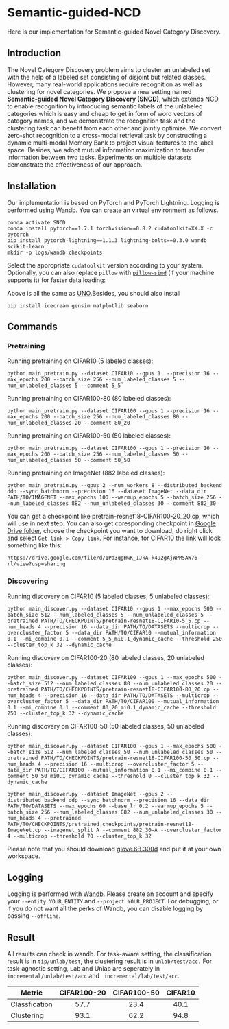 # Semantic-guided-NCD

Here is our implementation for Semantic-guided Novel Category Discovery.

## Introduction
The Novel Category Discovery problem aims to cluster an unlabeled set with the help of a labeled set consisting of disjoint but related classes. However, many real-world applications require recognition as well as clustering for novel categories. We propose a new setting named **Semantic-guided Novel Category Discovery (SNCD)**, which extends NCD to enable recognition by introducing semantic labels of the unlabeled categories which is easy and cheap to get in form of word vectors of category names, and we demonstrate the recognition task and the clustering task can benefit from each other and jointly optimize. We convert zero-shot recognition to a cross-modal retrieval task by constructing a dynamic multi-modal Memory Bank to project visual features to the label space. Besides, we adopt mutual information maximization to transfer information between two tasks. Experiments on multiple datasets demonstrate the effectiveness of our approach.


##  Installation
Our implementation is based on PyTorch and PyTorch Lightning. Logging is performed using Wandb. You can create an virtual environment as follows.
```conda create --name SNCD python=3.8
conda activate SNCD
conda install pytorch==1.7.1 torchvision==0.8.2 cudatoolkit=XX.X -c pytorch
pip install pytorch-lightning==1.1.3 lightning-bolts==0.3.0 wandb scikit-learn
mkdir -p logs/wandb checkpoints
```
Select the appropriate `cudatoolkit` version according to your system. Optionally, you can also replace `pillow` with [`pillow-simd`](https://github.com/uploadcare/pillow-simd) (if your machine supports it) for faster data loading:

Above is all the same as [UNO](https://github.com/DonkeyShot21/UNO).Besides, you should also install
```
pip install icecream gensim matplotlib seaborn
```

## Commands

### Pretraining
Running pretraining on CIFAR10 (5 labeled classes):
 ```
python main_pretrain.py --dataset CIFAR10 --gpus 1  --precision 16 --max_epochs 200 --batch_size 256 --num_labeled_classes 5 --num_unlabeled_classes 5 --comment 5_5`
```
Running pretraining on CIFAR100-80 (80 labeled classes):
```
python main_pretrain.py --dataset CIFAR100 --gpus 1 --precision 16 --max_epochs 200 --batch_size 256 --num_labeled_classes 80 --num_unlabeled_classes 20 --comment 80_20
```
Running pretraining on CIFAR100-50 (50 labeled classes):
```
python main_pretrain.py --dataset CIFAR100 --gpus 1 --precision 16 --max_epochs 200 --batch_size 256 --num_labeled_classes 50 --num_unlabeled_classes 50 --comment 50_50
```

Running pretraining on ImageNet (882 labeled classes):

```
python main_pretrain.py --gpus 2 --num_workers 8 --distributed_backend ddp --sync_batchnorm --precision 16 --dataset ImageNet --data_dir PATH/TO/IMAGENET --max_epochs 100 --warmup_epochs 5 --batch_size 256 --num_labeled_classes 882 --num_unlabeled_classes 30 --comment 882_30
```
You can get a checkpoint like pretrain-resnet18-CIFAR100-20_20.cp, which will use in next step.
You can also get coresponding checkpoint in [Google Drive folder](https://drive.google.com/drive/folders/1lhoBhT3a--TyvdB2eL-mM2n6I4Kg_qrB?usp=sharing), choose the checkpoint you want to download, do right click and select `Get link > Copy link`. For instance, for CIFAR10 the link will look something like this:
```
https://drive.google.com/file/d/1Pa3qgHwK_1JkA-k492gAjWPM5AW76-rl/view?usp=sharing
```



### Discovering
Running discovery on CIFAR10 (5 labeled classes, 5 unlabeled classes):
```
python main_discover.py --dataset CIFAR10 --gpus 1 --max_epochs 500 --batch_size 512 --num_labeled_classes 5 --num_unlabeled_classes 5 --pretrained PATH/TO/CHECKPOINTS/pretrain-resnet18-CIFAR10-5_5.cp --num_heads 4 --precision 16 --data_dir PATH/TO/DATASETS --multicrop --overcluster_factor 5 --data_dir PATH/TO/CIFAR10 --mutual_information 0.1 --mi_combine 0.1 --comment 5_5_mi0.1_dynamic_cache --threshold 250 --cluster_top_k 32 --dynamic_cache
```
Running discovery on CIFAR100-20 (80 labeled classes, 20 unlabeled classes):
```
python main_discover.py --dataset CIFAR100 --gpus 1 --max_epochs 500 --batch_size 512 --num_labeled_classes 80 --num_unlabeled_classes 20 --pretrained PATH/TO/CHECKPOINTS/pretrain-resnet18-CIFAR100-80_20.cp --num_heads 4 --precision 16 --data_dir PATH/TO/DATASETS --multicrop --overcluster_factor 5 --data_dir PATH/TO/CIFAR100 --mutual_information 0.1 --mi_combine 0.1 --comment 80_20_mi0.1_dynamic_cache --threshold 250 --cluster_top_k 32 --dynamic_cache
```
Running discovery on CIFAR100-50 (50 labeled classes, 50 unlabeled classes):
```
python main_discover.py --dataset CIFAR100 --gpus 1 --max_epochs 500 --batch_size 512 --num_labeled_classes 50 --num_unlabeled_classes 50 --pretrained PATH/TO/CHECKPOINTS/pretrain-resnet18-CIFAR100-50_50.cp --num_heads 4 --precision 16 --multicrop --overcluster_factor 5 --data_dir PATH/TO/CIFAR100 --mutual_information 0.1 --mi_combine 0.1 --comment 50_50_mi0.1_dynamic_cache --threshold 0 --cluster_top_k 32 --dynamic_cache
```

```
python main_discover.py --dataset ImageNet --gpus 2 --distributed_backend ddp --sync_batchnorm --precision 16 --data_dir PATH/TO/DATASETS --max_epochs 60 --base_lr 0.2 --warmup_epochs 5 --batch_size 256 --num_labeled_classes 882 --num_unlabeled_classes 30 --num_heads 4 --pretrained PATH/TO/CHECKPOINTS/pretrained_checkpoints/pretrain-resnet18-ImageNet.cp --imagenet_split A --comment 882_30-A --overcluster_factor 4 --multicrop --threshold 70 --cluster_top_k 32
```
Please note that you should download [glove.6B.300d](https://nlp.stanford.edu/projects/glove/) and put it at your own workspace.

## Logging
Logging is performed with [Wandb](https://wandb.ai/site). Please create an account and specify your `--entity YOUR_ENTITY` and `--project YOUR_PROJECT`. For debugging, or if you do not want all the perks of Wandb, you can disable logging by passing `--offline`.

## Result
All results can check in wandb. For task-aware setting, the classification result is in ```tip/unlab/test```, the clustering result is in ```unlab/test/acc.```
For task-agnostic setting, Lab and Unlab are seperately in ```incremental/unlab/test/acc``` and ```
incremental/lab/test/acc```.

| Metric       | CIFAR100-20 | CIFAR100-50 | CIFAR10
|--------------|:-----------:|:-----------:|:-----------:|
| Classfication|    57.7    |     23.4    |   40.1
| Clustering   |    93.1    |     62.2    | 94.8


